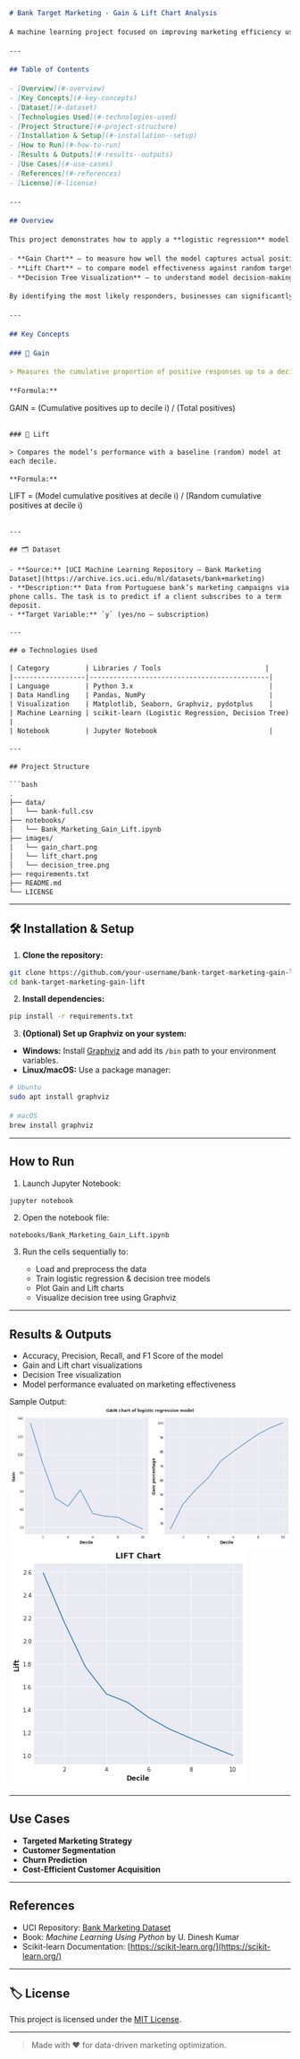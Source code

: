 ```markdown
# Bank Target Marketing - Gain & Lift Chart Analysis

A machine learning project focused on improving marketing efficiency using logistic regression, Gain & Lift chart evaluation, and decision tree visualization on a real-world banking dataset.

---

## Table of Contents

- [Overview](#-overview)
- [Key Concepts](#-key-concepts)
- [Dataset](#-dataset)
- [Technologies Used](#-technologies-used)
- [Project Structure](#-project-structure)
- [Installation & Setup](#-installation--setup)
- [How to Run](#-how-to-run)
- [Results & Outputs](#-results--outputs)
- [Use Cases](#-use-cases)
- [References](#-references)
- [License](#-license)

---

## Overview

This project demonstrates how to apply a **logistic regression** model to a real-world **bank marketing dataset** to predict customer response to marketing campaigns. Due to the **low response rate** in such campaigns, it becomes essential to evaluate and optimize the model using tools such as:

- **Gain Chart** – to measure how well the model captures actual positive responses.
- **Lift Chart** – to compare model effectiveness against random targeting.
- **Decision Tree Visualization** – to understand model decision-making behavior.

By identifying the most likely responders, businesses can significantly **reduce marketing costs** while increasing the success rate of campaigns.

---

## Key Concepts

### 🔹 Gain

> Measures the cumulative proportion of positive responses up to a decile compared to the total positives in the dataset.

**Formula:**
```

GAIN = (Cumulative positives up to decile i) / (Total positives)

```

### 🔹 Lift

> Compares the model’s performance with a baseline (random) model at each decile.

**Formula:**
```

LIFT = (Model cumulative positives at decile i) / (Random cumulative positives at decile i)

````

---

## 🗂 Dataset

- **Source:** [UCI Machine Learning Repository – Bank Marketing Dataset](https://archive.ics.uci.edu/ml/datasets/bank+marketing)
- **Description:** Data from Portuguese bank’s marketing campaigns via phone calls. The task is to predict if a client subscribes to a term deposit.
- **Target Variable:** `y` (yes/no – subscription)

---

## ⚙️ Technologies Used

| Category         | Libraries / Tools                          |
|------------------|---------------------------------------------|
| Language         | Python 3.x                                  |
| Data Handling    | Pandas, NumPy                               |
| Visualization    | Matplotlib, Seaborn, Graphviz, pydotplus    |
| Machine Learning | scikit-learn (Logistic Regression, Decision Tree) |
| Notebook         | Jupyter Notebook                            |

---

## Project Structure

```bash
.
├── data/
│   └── bank-full.csv
├── notebooks/
│   └── Bank_Marketing_Gain_Lift.ipynb
├── images/
│   └── gain_chart.png
│   └── lift_chart.png
│   └── decision_tree.png
├── requirements.txt
├── README.md
└── LICENSE
````

---

## 🛠 Installation & Setup

1. **Clone the repository:**

```bash
git clone https://github.com/your-username/bank-target-marketing-gain-lift.git
cd bank-target-marketing-gain-lift
```

2. **Install dependencies:**

```bash
pip install -r requirements.txt
```

3. **(Optional) Set up Graphviz on your system:**

* **Windows:** Install [Graphviz](https://graphviz.gitlab.io/download/) and add its `/bin` path to your environment variables.
* **Linux/macOS:** Use a package manager:

```bash
# Ubuntu
sudo apt install graphviz

# macOS
brew install graphviz
```

---

## How to Run

1. Launch Jupyter Notebook:

```bash
jupyter notebook
```

2. Open the notebook file:

```
notebooks/Bank_Marketing_Gain_Lift.ipynb
```

3. Run the cells sequentially to:

   * Load and preprocess the data
   * Train logistic regression & decision tree models
   * Plot Gain and Lift charts
   * Visualize decision tree using Graphviz

---

## Results & Outputs

* Accuracy, Precision, Recall, and F1 Score of the model
* Gain and Lift chart visualizations
* Decision Tree visualization
* Model performance evaluated on marketing effectiveness

Sample Output:
![Gain Chart](images/gain_chart.png)
![Lift Chart](images/lift_chart.png)

---

## Use Cases

* **Targeted Marketing Strategy**
* **Customer Segmentation**
* **Churn Prediction**
* **Cost-Efficient Customer Acquisition**

---

## References

* UCI Repository: [Bank Marketing Dataset](https://github.com/Neekhil-Raj/Bank-target-marketing-dataset---Gain-Lift-chart/tree/main)
* Book: *Machine Learning Using Python* by U. Dinesh Kumar
* Scikit-learn Documentation: [https://scikit-learn.org/](https://scikit-learn.org/)

---

## 🏷 License

This project is licensed under the [MIT License](LICENSE).

---

> Made with ❤️ for data-driven marketing optimization.